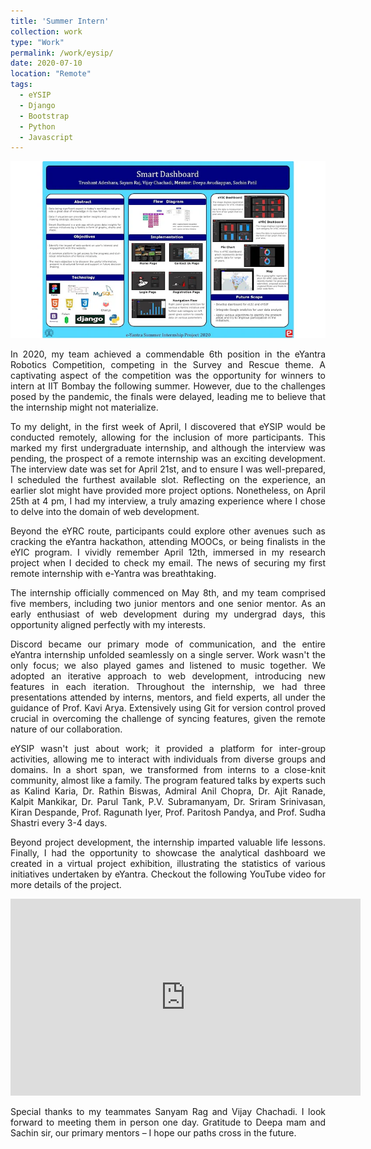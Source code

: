 ```yaml
---
title: 'Summer Intern'
collection: work
type: "Work"
permalink: /work/eysip/
date: 2020-07-10
location: "Remote"
tags:
  - eYSIP
  - Django
  - Bootstrap
  - Python
  - Javascript
---
```


<p style="text-align: center">
<img src="/images/work/eysip/eysip.png"></p>

<p style="text-align: justify">In 2020, my team achieved a commendable 6th position in the eYantra Robotics Competition, competing in the Survey and Rescue theme. A captivating aspect of the competition was the opportunity for winners to intern at IIT Bombay the following summer. However, due to the challenges posed by the pandemic, the finals were delayed, leading me to believe that the internship might not materialize.</p>

<p style="text-align: justify">To my delight, in the first week of April, I discovered that eYSIP would be conducted remotely, allowing for the inclusion of more participants. This marked my first undergraduate internship, and although the interview was pending, the prospect of a remote internship was an exciting development. The interview date was set for April 21st, and to ensure I was well-prepared, I scheduled the furthest available slot. Reflecting on the experience, an earlier slot might have provided more project options. Nonetheless, on April 25th at 4 pm, I had my interview, a truly amazing experience where I chose to delve into the domain of web development.</p>

<p style="text-align: justify">Beyond the eYRC route, participants could explore other avenues such as cracking the eYantra hackathon, attending MOOCs, or being finalists in the eYIC program. I vividly remember April 12th, immersed in my research project when I decided to check my email. The news of securing my first remote internship with e-Yantra was breathtaking.</p>

<p style="text-align: justify">The internship officially commenced on May 8th, and my team comprised five members, including two junior mentors and one senior mentor. As an early enthusiast of web development during my undergrad days, this opportunity aligned perfectly with my interests.</p>

<p style="text-align: justify">Discord became our primary mode of communication, and the entire eYantra internship unfolded seamlessly on a single server. Work wasn't the only focus; we also played games and listened to music together. We adopted an iterative approach to web development, introducing new features in each iteration. Throughout the internship, we had three presentations attended by interns, mentors, and field experts, all under the guidance of Prof. Kavi Arya. Extensively using Git for version control proved crucial in overcoming the challenge of syncing features, given the remote nature of our collaboration.</p>

<p style="text-align: justify">eYSIP wasn't just about work; it provided a platform for inter-group activities, allowing me to interact with individuals from diverse groups and domains. In a short span, we transformed from interns to a close-knit community, almost like a family. The program featured talks by experts such as Kalind Karia, Dr. Rathin Biswas, Admiral Anil Chopra, Dr. Ajit Ranade, Kalpit Mankikar, Dr. Parul Tank, P.V. Subramanyam, Dr. Sriram Srinivasan, Kiran Despande, Prof. Ragunath Iyer, Prof. Paritosh Pandya, and Prof. Sudha Shastri every 3-4 days.</p>

<p style="text-align: justify">Beyond project development, the internship imparted valuable life lessons. Finally, I had the opportunity to showcase the analytical dashboard we created in a virtual project exhibition, illustrating the statistics of various initiatives undertaken by eYantra. Checkout the following YouTube video for more details of the project.</p>

<iframe width="560" height="315" src="https://www.youtube.com/embed/Mtk0mZQeOrg?si=MB2GV0HG7OcywUYN" title="YouTube video player" frameborder="0" allow="accelerometer; autoplay; clipboard-write; encrypted-media; gyroscope; picture-in-picture; web-share" allowfullscreen></iframe>

<br>

<p style="text-align: justify">Special thanks to my teammates Sanyam Rag and Vijay Chachadi. I look forward to meeting them in person one day. Gratitude to Deepa mam and Sachin sir, our primary mentors – I hope our paths cross in the future.</p>


